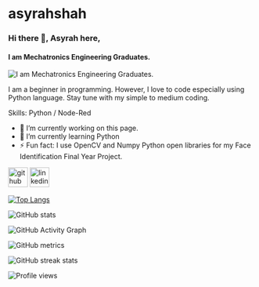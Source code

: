 # asyrahshah
### Hi there 👋, Asyrah here,
#### I am Mechatronics Engineering Graduates.
![I am Mechatronics Engineering Graduates.](https://photos.app.goo.gl/Gx8ACLTacNApq5KR7)

I am a beginner in programming. However, I love to code especially using Python language. Stay tune with my simple to medium coding.

Skills: Python / Node-Red

- 🔭 I’m currently working on this page. 
- 🌱 I’m currently learning Python 
- ⚡ Fun fact: I use OpenCV and Numpy Python open libraries for my Face Identification Final Year Project. 


[<img src='https://cdn.jsdelivr.net/npm/simple-icons@3.0.1/icons/github.svg' alt='github' height='40'>](https://github.com/asyrahshah)  [<img src='https://cdn.jsdelivr.net/npm/simple-icons@3.0.1/icons/linkedin.svg' alt='linkedin' height='40'>](https://www.linkedin.com/in/https://www.linkedin.com/in/asyrah-shahierah-4229351a9//)  

[![Top Langs](https://github-readme-stats.vercel.app/api/top-langs/?username=asyrahshah)](https://github.com/anuraghazra/github-readme-stats)

![GitHub stats](https://github-readme-stats.vercel.app/api?username=asyrahshah&show_icons=true)  

![GitHub Activity Graph](https://activity-graph.herokuapp.com/graph?username=asyrahshah)  

![GitHub metrics](https://metrics.lecoq.io/asyrahshah)  

![GitHub streak stats](https://github-readme-streak-stats.herokuapp.com/?user=asyrahshah)  

![Profile views](https://gpvc.arturio.dev/asyrahshah)  
